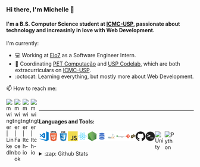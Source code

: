 ### Hi there, I'm Michelle 👋
#### I'm a B.S. Computer Science student at [ICMC-USP](https://www.icmc.usp.br/), passionate about technology and increasinly in love with Web Development. 
I'm currently:
- :computer: Working at [Elo7](https://github.com/elo7) as a Software Engineer Intern.
- 🔭 Coordinating [PET Computação](https://github.com/pet-comp) and [USP Codelab](http://uclsanca.icmc.usp.br/), which are both extracurriculars on [ICMC-USP](https://www.icmc.usp.br/).
- :octocat: Learning everything, but mostly more about Web Development.

📫 How to reach me: 

[<img align="left" alt="mwingter | LinkedIn" width="22px" src="https://cdn.jsdelivr.net/npm/simple-icons@v3/icons/linkedin.svg" />][linkedin]
[<img align="left" alt="mwingter | Facebook" width="22px" src="https://cdn.jsdelivr.net/npm/simple-icons@v3/icons/facebook.svg" />][facebook]
[<img align="left" alt="mwingter | Itch-io" width="22px" src="https://cdn.jsdelivr.net/npm/simple-icons@3.5.0/icons/itch-dot-io.svg" />][itch-io] 
[<img align="left" alt="mwingter | Itch-io" width="22px" src="https://cdn.jsdelivr.net/npm/simple-icons@3.5.0/icons/github.svg" />][github] 

<br />

--- 

#### Languages and Tools:

<img align="left" alt="Visual Studio Code" width="26px" src="https://raw.githubusercontent.com/github/explore/80688e429a7d4ef2fca1e82350fe8e3517d3494d/topics/visual-studio-code/visual-studio-code.png" />
<img align="left" alt="HTML5" width="26px" src="https://raw.githubusercontent.com/github/explore/80688e429a7d4ef2fca1e82350fe8e3517d3494d/topics/html/html.png" />
<img align="left" alt="CSS3" width="26px" src="https://raw.githubusercontent.com/github/explore/80688e429a7d4ef2fca1e82350fe8e3517d3494d/topics/css/css.png" />
<img align="left" alt="JavaScript" width="26px" src="https://raw.githubusercontent.com/github/explore/80688e429a7d4ef2fca1e82350fe8e3517d3494d/topics/javascript/javascript.png" />
<img align="left" alt="React" width="26px" src="https://raw.githubusercontent.com/github/explore/80688e429a7d4ef2fca1e82350fe8e3517d3494d/topics/react/react.png" />
<img align="left" alt="Node.js" width="26px" src="https://raw.githubusercontent.com/github/explore/80688e429a7d4ef2fca1e82350fe8e3517d3494d/topics/nodejs/nodejs.png" />
<img align="left" alt="SQL" width="26px" src="https://raw.githubusercontent.com/github/explore/80688e429a7d4ef2fca1e82350fe8e3517d3494d/topics/sql/sql.png" />
<img align="left" alt="MySQL" width="26px" src="https://raw.githubusercontent.com/github/explore/80688e429a7d4ef2fca1e82350fe8e3517d3494d/topics/mysql/mysql.png" />
<img align="left" alt="MongoDB" width="26px" src="https://raw.githubusercontent.com/github/explore/80688e429a7d4ef2fca1e82350fe8e3517d3494d/topics/mongodb/mongodb.png" />
<img align="left" alt="Git" width="26px" src="https://raw.githubusercontent.com/github/explore/80688e429a7d4ef2fca1e82350fe8e3517d3494d/topics/git/git.png" />
<img align="left" alt="GitHub" width="26px" src="https://raw.githubusercontent.com/github/explore/78df643247d429f6cc873026c0622819ad797942/topics/github/github.png" />
<img align="left" alt="Terminal" width="26px" src="https://raw.githubusercontent.com/github/explore/80688e429a7d4ef2fca1e82350fe8e3517d3494d/topics/terminal/terminal.png" />
<img align="left" alt="Unity" width="26px" src="https://cdn4.iconfinder.com/data/icons/logos-brands-5/24/unity-512.png" />
<img align="left" alt="Python" width="26px" src="https://cdn4.iconfinder.com/data/icons/logos-and-brands/512/267_Python_logo-512.png" />

<br />
<br />
<br />

<details>
  <summary>:zap: Github Stats</summary>


  <img src="https://github-readme-stats.vercel.app/api?username=mwingter&show_icons=true&hide_border=true&count_private=true" align="left" alt="mwingter's GitHub Stats" />
</a>
  <img alt="mwingter's Top Languages" align="left" src="https://github-readme-stats.vercel.app/api/top-langs/?username=mwingter&show_icons=true&hide_border=true" />

</details>

<!--&count_private=true-->

[linkedin]: https://linkedin.com/in/mwingter/
[instagram]: https://www.instagram.com/mwingter/
[facebook]: https://www.facebook.com/mwingter/
[itch-io]: https://mwingter.itch.io/
[github]: https://github.com/mwingter


